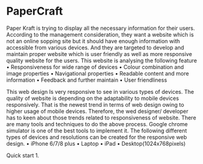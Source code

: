 # PaperCraft

Paper Kraft is trying to display all the necessary information for their users. According to the management consideration, they want a website which is not an online sopping site but it should have enough information with accessible from various devices. And they are targeted to develop and maintain proper website which is user friendly as well as more responsive quality website for the users.
This website is analysing the following feature
•	Responsiveness for wide range of devices
•	Colour combination and image properties
•	Navigational properties
•	Readable content and more information
•	Feedback and further maintain
•	User friendliness 

This web design Is very responsive to see in various types of devices. The quality of website is depending on the adaptability to mobile devices responsively. That is the newest trend in terms of web design owing to higher usage of mobile devices. Therefore, the wed designer/ developer has to keen about those trends related to responsiveness of website.
There are many tools and techniques to do the above process. Google chrome simulator is one of the best tools to implement it. The following different types of devices and resolutions can be created for the responsive web design.
•	iPhone 6/7/8 plus
•	Laptop
•	iPad
•	Desktop(1024x768pixels)

Quick start
1. 
